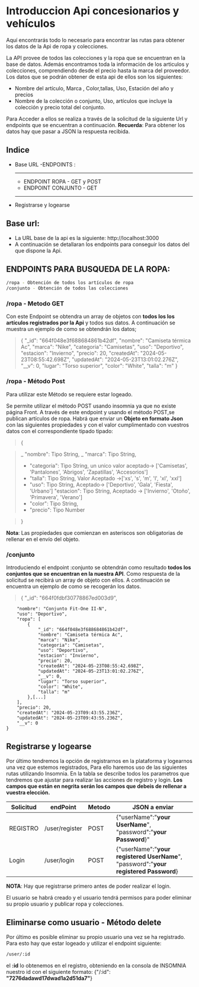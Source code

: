 # Introduccion Api concesionarios y vehículos

Aquí encontrarás todo lo necesario para encontrar las rutas para obtener los datos de la Api de ropa y colecciones.

La API provee de todos las colecciones y la ropa que se encuentran en la base de datos. Además encontramos toda la información de los articulos y colecciones, comprendiendo desde el precio hasta la marca del proveedor. Los datos que se podrán obtener de esta api de ellos son los siguientes:

- Nombre del artículo, Marca , Color,tallas, Uso, Estación del año y precios
- Nombre de la colección o conjunto, Uso, artículos que incluye la colección y precio total del conjunto.

Para Acceder a ellos se realiza a través de la solicitud de la siguiente Url y endpoints que se encuentran a continuación.
**Recuerda**: Para obtener los datos hay que pasar a JSON la respuesta recibida.

## Indice

- Base URL
  -ENDPOINTS :
  ***
  - ENDPOINT ROPA - GET y POST
  - ENDPOINT CONJUNTO - GET
  ***
- Registrarse y logearse

## Base url:

- La URL base de la api es la siguiente: http://localhost:3000
- A continuación se detallaran los endpoints para conseguir los datos del que dispone la Api.

## ENDPOINTS PARA BUSQUEDA DE LA ROPA:

```sh
/ropa - Obtención de todos los artículos de ropa
/conjunto - Obtención de todos las colecciones
```

### /ropa - Metodo GET

Con este Endpoint se obtendra un array de objetos con **todos los los artículos registrados por la Api** y todos sus datos. A continuación se muestra un ejemplo de como se obtendrán los datos;

> {
> "\_id": "664f048e3f688684861b42df",
> "nombre": "Camiseta térmica Ac",
> "marca": "Nike",
> "categoria": "Camisetas",
> "uso": "Deportivo",
> "estacion": "Invierno",
> "precio": 20,
> "createdAt": "2024-05-23T08:55:42.698Z",
> "updatedAt": "2024-05-23T13:01:02.276Z",
> "\_\_v": 0,
> "lugar": "Torso superior",
> "color": "White",
> "talla": "m"
> }

### /ropa - Método Post

Para utilizar este Método se requiere estar logeado.

Se permite utilizar el método POST usando insomnia ya que no existe página Front. A través de este endpoint y usando el método POST,se publican artículos de ropa. Habrá que enviar un **Objeto en formato Json** con las siguientes propiedades y con el valor cumplimentado con vuestros datos con el correspondiente tipado tipado:

> {

> _ "nombre": Tipo String,
> _ "marca": Tipo String,
>
> - "categoria": Tipo String, un unico valor aceptado-> ['Camisetas', 'Pantalones', 'Abrigos', 'Zapatillas', 'Accesorios']
> - "talla": Tipo String, Valor Aceptado ->['xs', 's', 'm', 'l', 'xl', 'xxl']
> - "uso": Tipo String, Aceptado-> ['Deportivo', 'Gala', 'Fiesta', 'Urbano']
>   "estacion": Tipo String, Aceptado -> ['Invierno', 'Otoño', 'Primavera', 'Verano']
> - "color": Tipo String,
> - "precio": Tipo Number

> }

**Nota**: Las propiedades que comienzan en asteriscos son obligatorias de rellenar en el envío del objeto.

### /conjunto

Introduciendo el endpoint :conjunto se obtendrán como resultado **todos los conjuntos que se encuentran en la nuestra API**. Como respuesta de la solicitud se recibirá un array de objeto con ellos. A continuación se encuentra un ejemplo de como se recogerán los datos.

> { "\_id": "664f0fdbf30778867ed003d9",

    	"nombre": "Conjunto Fit-One II-N",
    	"uso": "Deportivo",
    	"ropa": [
    		{
    			"_id": "664f048e3f688684861b42df",
    			"nombre": "Camiseta térmica Ac",
    			"marca": "Nike",
    			"categoria": "Camisetas",
    			"uso": "Deportivo",
    			"estacion": "Invierno",
    			"precio": 20,
    			"createdAt": "2024-05-23T08:55:42.698Z",
    			"updatedAt": "2024-05-23T13:01:02.276Z",
    			"__v": 0,
    			"lugar": "Torso superior",
    			"color": "White",
    			"talla": "m"
    		},[...]
    	],
    	"precio": 20,
    	"createdAt": "2024-05-23T09:43:55.236Z",
    	"updatedAt": "2024-05-23T09:43:55.236Z",
    	"__v": 0
    }

## Registrarse y logearse

Por último tendremos la opción de registrarnos en la plataforma y logearnos una vez que estemos registrados, Para ello haremos uso de las siguientes rutas utilizando Insomnia. En la tabla se describe todos los parametros que tendremos que ajustar para realizar las acciones de registro y login. **Los campos que están en negrita serán los campos que debeis de rellenar a vuestra elección.**

| Solicitud | endPoint       | Metodo | JSON a enviar                                                                         |
| --------- | -------------- | ------ | ------------------------------------------------------------------------------------- |
| REGISTRO  | /user/register | POST   | {"userName":"**your UserName**", "password":"**your Password**}"                      |
| Login     | /user/login    | POST   | {"userName":"**your registered UserName**", "password":"**your registered Password**} |

**NOTA**: Hay que registrarse primero antes de poder realizar el login.

El usuario se habrá creado y el usuario tendrá permisos para poder eliminar su propio usuario y publicar ropa y colecciones.

## Eliminarse como usuario - Método delete

Por último es posible eliminar su propio usuario una vez se ha registrado. Para esto hay que estar logeado y utilizar el endpoint siguiente:

```sh
/user/:id
```

el **:id** lo obtenemos en el registro, obteniendo en la consola de INSOMNIA nuestro id con el siguiente formato:
{"/:id": **"7276dadawd17dwad1a2d51da7"**}
